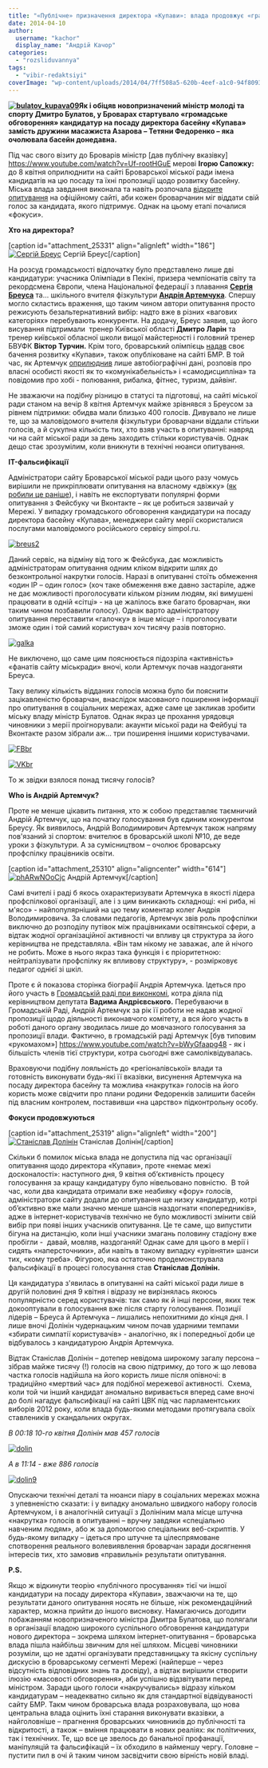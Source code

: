```yaml
---
title: "«Публічне» призначення директора «Купави»: влада продовжує «грати в наперстки»?"
date: 2014-04-10
author: 
  username: "kachor"
  display_name: "Андрій Качор"
categories: 
  - "rozsliduvannya"
tags: 
  - "vibir-redaktsiyi"
coverImage: "wp-content/uploads/2014/04/7ff508a5-620b-4eef-a1c0-94f809363dbe_1.jpg"
---
```


**[![bulatov_kupava09](https://mpz.brovary.org/wp-content/uploads/2014/04/bulatov_kupava091.jpg)](https://mpz.brovary.org/wp-content/uploads/2014/04/bulatov_kupava091.jpg)Як і обіцяв новопризначений міністр молоді та спорту Дмитро Булатов, у Броварах стартувало «громадське обговорення» кандидатур на посаду директора басейну «Купава» замість дружини масажиста Азарова – Тетяни Федоренко – яка очолювала басейн донедавна.**

Під час свого візиту до Броварів міністр [дав публічну вказівку] https://www.youtube.com/watch?v=Uf-rootHGuE  мерові **Ігорю Сапожку:** до 8 квітня оприлюднити на сайті Броварської міської ради імена кандидатів на цю посаду та їхні пропозиції щодо розвитку басейну. Міська влада завдання виконала та навіть розпочала [відкрите опитування](https://www.brovary-rada.gov.ua/opituvannya-gromadsko%D1%97-dumki-stosovno-kandidaturi-ker%D1%96vnika-plavalnogo-baseinu-%C2%ABkupava%C2%BB) на офіційному сайті, аби кожен броварчанин міг віддати свій голос за кандидата, якого підтримує. Однак на цьому етапі почалися «фокуси».

**Хто на директора?**

\[caption id="attachment\_25331" align="alignleft" width="186"\][![Сергій Бреус](https://mpz.brovary.org/wp-content/uploads/2014/04/images.jpg)](https://mpz.brovary.org/wp-content/uploads/2014/04/images.jpg) Сергій Бреус\[/caption\]

На розсуд громадськості відпочатку було представлено лише дві кандидатури: учасника Олімпіади в Пекіні, призера чемпіонатів світу та рекордсмена Європи, члена Національної федерації з плавання [**Сергія Бреуса**](https://www.facebook.com/sergiy.breus?fref=ts) та… шкільного вчителя фізкультури [**Андрія Артемчука**](https://vk.com/id94257869). Спершу могло скластись враження, що таким чином автори опитування просто режисують безальтернативний вибір: надто вже в різних «вагових категоріях» перебувають конкуренти. На додачу, Бреус заявив, що його висування підтримали  тренер Київської області **Дмитро Ларін** та тренер київської обласної школи вищої майстерності і головний тренер БВУФК **Віктор Турчин.** Крім того, броварський олімпієць [надав](https://www.brovary.kiev.ua/breus-serg%D1%96i-petrovich) своє бачення розвитку «Купави», також опубліковане на сайті БМР. В той час, як Артемчук [оприлюднив](https://www.brovary.kiev.ua/artemchuk-andr%D1%96i-volodimirovich) лише автобіографічні дані, розповів про власні особисті якості як то «комунікабельність» і «самодисципліна» та повідомив про хобі - полювання, рибалка, фітнес, туризм, дайвінг.

Не зважаючи на подібну різницю в статусі та підготовці, на сайті міської ради станом на вечір 8 квітня Артемчук майже зрівнявся з Бреусом за рівнем підтримки: обидва мали близько 400 голосів. Дивувало не лише те, що за маловідомого вчителя фізкультури броварчани віддали стільки голосів, а й сукупна кількість тих, хто взяв участь в опитуванні: навряд чи на сайт міської ради за день заходить стільки користувачів. Однак дещо стає зрозумілим, коли вникнути в технічні нюанси опитування.

**IT-фальсифікації**

Адміністратори сайту Броварської міської ради цього разу чомусь вирішили не прикріплювати опитування на власному «двіжку» ([як робили це раніше](https://mpz.brovary.org/startuvalo-onlayn-opituvannya-shhodo-kandidativ-na-zvannya-pochesniy-gromadyanin-mista-brovari/)), і навіть не експортувати популярні форми опитування з Фейсбуку чи Вконтакте – як це робиться зазвичай у Мережі. У випадку громадського обговорення кандидатури на посаду директора басейну «Купава», менеджери сайту мерії скористалися послугами маловідомого російського сервісу simpol.ru.

[![breus2](https://mpz.brovary.org/wp-content/uploads/2014/04/breus2.jpg)](https://mpz.brovary.org/wp-content/uploads/2014/04/breus2.jpg)

Даний сервіс, на відміну від того ж Фейсбука, дає можливість адміністраторам опитування одним кліком відкрити шлях до безконтрольної накрутки голосів. Наразі в опитуванні стоїть обмеження «один IP – один голос» (хоч таке обмеження вже давно застаріле, адже не дає можливості проголосувати кільком різним людям, які вимушені працювати в одній «сітці» - на це жалілось вже багато броварчан, яки таким чином позбавили голосу). Однак варто адміністратору опитування переставити «галочку» в інше місце – і проголосувати зможе один і той самий користувач хоч тисячу разів повторно.

[![galka](https://mpz.brovary.org/wp-content/uploads/2014/04/galka.jpg)](https://mpz.brovary.org/wp-content/uploads/2014/04/galka.jpg)

Не виключено, що саме цим пояснюється підозріла «активність» «фанатів сайту міськради» вночі, коли Артемчук почав наздоганяти Бреуса.

Таку велику кількість відданих голосів можна було би пояснити зацікавленістю броварчан, внаслідок масованого поширення інформації про опитування в соціальних мережах, адже саме це закликав зробити міську владу міністр Булатов. Однак якраз це прохання урядовця чиновники з мерії проігнорували: акаунти міської ради на Фейбуці та Вконтакте разом зібрали аж… три поширення іншими користувачами.

[![FBbr](https://mpz.brovary.org/wp-content/uploads/2014/04/FBbr.jpg)](https://mpz.brovary.org/wp-content/uploads/2014/04/FBbr.jpg)

[![VKbr](https://mpz.brovary.org/wp-content/uploads/2014/04/VKbr.jpg)](https://mpz.brovary.org/wp-content/uploads/2014/04/VKbr.jpg)

То ж звідки взялося понад тисячу голосів?

**Who is Андрій Артемчук?**

Проте не менше цікавить питання, хто ж собою представляє таємничий Андрій Артемчук, що на початку голосування був єдиним конкурентом Бреусу. Як виявилось, Андрій Володимирович Артемчук також напряму пов'язаний зі спортом: вчителює в броварській школі №10, де веде уроки з фізкультури. А за сумісництвом – очолює броварську профспілку працівників освіти.

\[caption id="attachment\_25310" align="aligncenter" width="614"\][![phARwNOoCjc](https://mpz.brovary.org/wp-content/uploads/2014/04/phARwNOoCjc.jpg)](https://mpz.brovary.org/wp-content/uploads/2014/04/phARwNOoCjc.jpg) Андрій Артемчук\[/caption\]

Самі вчителі і раді б якось охарактеризувати Артемчука в якості лідера профспілкової організації, але і з цим виникають складнощі: «ні риба, ні м'ясо» - найпопулярніший на цю тему коментар колег Андрія Володимировича. За словами педагогів, Артемчук звів роль профспілки виключно до розподілу путівок між працівниками освітянської сфери, а відтак жодної організаційної активності чи впливу ця структура за його керівництва не представляла. «Він там нікому не заважає, але й нічого не робить. Може в нього якраз така функція і є пріоритетною: нейтралізувати профспілку як впливову структуру», - розмірковує педагог однієї зі шкіл.

Проте є й показова сторінка біографії Андрія Артемчука. Ідеться про його участь в [Громадській раді при виконкомі](https://mpz.brovary.org/brovarska-gromadska-rada-butaforiya-ta-sabotazh/), котра діяла під керівництвом депутата **Вадима Андрієвського.** Перебуваючи в Громадській Раді, Андрій Артемчук за рік її роботи не надав жодної пропозиції щодо діяльності виконавчого комітету, а вся його участь в роботі даного органу зводилась лише до мовчазного голосування за пропозиції влади. Фактично, в громадській раді Артемчук [був типовим «рукомахом»] https://www.youtube.com/watch?v=bWyGfaapg48  - як і більшість членів тієї структури, котра сьогодні вже самоліквідувалась.

Враховуючи подібну лояльність до «регіоналівської» влади та готовність виконувати будь-які її вказівки, висунення Артемчука на посаду директора басейну та можлива «накрутка» голосів на його користь може свідчити про плани родини Федоренків залишити басейн під власним контролем, поставивши «на царство» підконтрольну особу.

**Фокуси продовжуються**

\[caption id="attachment\_25319" align="alignleft" width="200"\][![Станіслав Долінін](https://mpz.brovary.org/wp-content/uploads/2014/04/a_14a61193-1.jpg)](https://mpz.brovary.org/wp-content/uploads/2014/04/a_14a61193-1.jpg) Станіслав Долінін\[/caption\]

Скільки б помилок міська влада не допустила під час організації опитування щодо директора «Купави», проте «немає межі досконалості»: наступного дня, 9 квітня об’єктивність процесу голосування за кращу кандидатуру було нівельовано повністю.  В той час, коли два кандидата отримали вже неабияку «фору» голосів, адміністратори сайту додали до опитування ще низку кандидатур, котрі об’єктивно вже мали значно менше шансів наздогнати «попередників», адже в інтернет-користувачів технічно не було можливості змінити свій вибір при появі інших учасників опитування. Це те саме, що випустити бігуна на дистанцію, коли інші учасники змагань половину стадіону вже пробігли -  давай, мовляв, наздоганяй! Однак саме для цього в мерії і сидять «наперсточники», аби навіть в такому випадку «урівняти» шанси тих, «кому треба». Фігурою, яка остаточно продемонструвала фальсифікації в процесі голосування став **Станіслав Долінін.** 

Ця кандидатура з'явилась в опитуванні на сайті міської ради лише в другій половині дня 9 квітня і відразу не вирізнялась якоюсь популярністю серед користувачів: так само як й інші персони, яких теж докооптували в голосування вже після старту голосування. Позиції лідерів – Бреуса й Артемчука – лишались непохитними до кінця дня. І лише вночі Долінін чудернацьким чином почав ударними темпами «збирати симпатії користувачів» - аналогічно, як і попередньої доби це відбувалось з кандидатурою Андрія Артемчука.

Відтак Станіслав Долінін – дотепер невідома широкому загалу персона – зібрав майже тисячу (!) голосів на свою підтримку, до того ж що левова частка голосів надійшла на його користь лише після опівночі: в традиційно «мертвий час» для подібної мережевої активності.  Схема, коли той чи інший кандидат аномально виривається вперед саме вночі до болі нагадує фальсифікації на сайті ЦВК під час парламентських виборів 2012 року, коли влада будь-якими методами протягувала своїх ставлеників у скандальних округах.

_В 00:18 10-го квітня Долінін мав 457 голосів_

[![dolin](https://mpz.brovary.org/wp-content/uploads/2014/04/dolin.jpg)](https://mpz.brovary.org/wp-content/uploads/2014/04/dolin.jpg)

_А в 11:14 - вже 886 голосів_

[![dolin9](https://mpz.brovary.org/wp-content/uploads/2014/04/dolin9.jpg)](https://mpz.brovary.org/wp-content/uploads/2014/04/dolin9.jpg)

Опускаючи технічні деталі та нюанси піару в соціальних мережах можна  з упевненістю сказати: і у випадку аномально швидкого набору голосів Артемчуком, і в аналогічній ситуації з Долініним мала місце штучна «накрутка» голосів в опитуванні – вручну завдяки «спеціально навченим людям», або ж за допомогою спеціальних веб-скриптів. У будь-якому випадку – ідеться про штучне та цілеспрямоване спотворення реального волевиявлення броварчан заради досягнення інтересів тих, хто замовив «правильні» результати опитування.

**P.S.**

Якщо ж відкинути теорію «публічного просування» тієї чи іншої кандидатури на посаду директора «Купави», зважчаючи на те, що результати даного опитування носять не більше, ніж рекомендаційний характер, можна прийти до іншого висновку. Намагаючись догодити побажанням новопризначеного міністра Дмитра Булатова, що полягали в організації владою широкого суспільного обговорення кандидатури нового директора – зокрема шляхом інтернет-опитування – броварська влада пішла найбільш звичним для неї шляхом. Місцеві чиновники розуміли, що не здатні організувати представницьку та якісну суспільну дискусію в броварському сегменті Мережі (найперше – через відсутність відповідних знань та досвіду), а відтак вирішили створити ілюзію «масовості обговорення», аби успішно відзвітувати перед міністром. Заради цього голоси «накручувались» відразу кільком кандидатурам – неадекватно сильно як для стандартної відвідуваності сайту БМР. Такм чином броварська влада розраховувала, що нова центральна влада оцінить їхні старання виконувати вказівки, а найголовніше – прагнення броварських чиновників до публічності та відкритості, а також – вміння працювати в нових реаліях: як політичних, так і технічних. Те, що все це звелось до банальної профанації, маніпуляцій та фальсифікацій – їх обходило в найменшу чергу. Головне – пустити пил в очі й таким чином засвідчити свою вірність новій владі.
